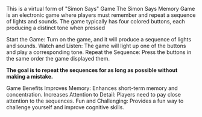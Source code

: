 This is a virtual form of "Simon Says" Game
The Simon Says Memory Game is an electronic game where players must remember and repeat a sequence of lights and sounds. 
The game typically has four colored buttons, each producing a distinct tone when pressed

Start the Game: Turn on the game, and it will produce a sequence of lights and sounds.
Watch and Listen: The game will light up one of the buttons and play a corresponding tone.
Repeat the Sequence: Press the buttons in the same order the game displayed them.


 **The goal is to repeat the sequences for as long as possible without making a mistake.**

 Game Benefits
Improves Memory: Enhances short-term memory and concentration.
Increases Attention to Detail: Players need to pay close attention to the sequences.
Fun and Challenging: Provides a fun way to challenge yourself and improve cognitive skills.
